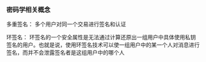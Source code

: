 ### 密码学相关概念

多重签名： 多个用户对同一个交易进行签名和认证

环签名： 环签名的一个安全属性是无法通过计算还原出一组用户中具体使用私钥签名的用户。也就是说，使用环签名技术可以使一组用户中的某一个人对消息进行签名，而并不会泄露签名者是这组用户中的哪个人

